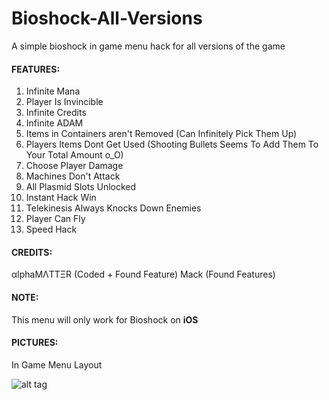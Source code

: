 # Bioshock-All-Versions
A simple bioshock in game menu hack for all versions of the game

<h4>FEATURES:</h4>

1. Infinite Mana
2. Player Is Invincible
3. Infinite Credits
4. Infinite ADAM
5. Items in Containers aren't Removed (Can Infinitely Pick Them Up)
6. Players Items Dont Get Used (Shooting Bullets Seems To Add Them To Your Total Amount o_O)
7. Choose Player Damage
8. Machines Don't Attack
9. All Plasmid Slots Unlocked
10. Instant Hack Win
11. Telekinesis Always Knocks Down Enemies
12. Player Can Fly
13. Speed Hack

<h4>CREDITS:</h4>

αlphaMΛTTΞR (Coded + Found Feature)
Mack (Found Features)

<h4>NOTE:</h4>

This menu will only work for Bioshock on <b>iOS</b>

<h4>PICTURES:</h4>

In Game Menu Layout

![alt tag](https://raw.github.com/AlphaMatterr/PvZ2_IGM/master/Pictures/Version_Check.PNGa)

